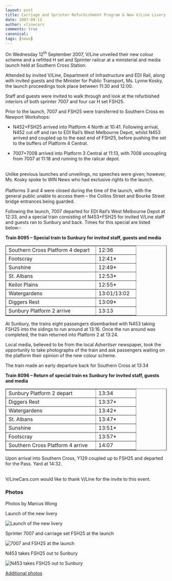 ```yaml
---
layout: post
title: Carriage and Sprinter Refurbishment Program & New V/Line Livery - Ministerial & Media Launch
date: 2007-09-12
author: vlinecars
comments: true
canonical: 
tags: [news]
---
```


<p>On Wednesday 12<sup>th</sup> September 2007, V/Line unveiled their new colour scheme and a refitted H set and Sprinter railcar at a ministerial and media launch held at Southern Cross Station.</p>
<p>Attended by invited V/Line, Department of Infrastructure and EDI Rail, along with invited guests and the Minister for Public Transport, Ms. Lynne Kosky, the launch proceedings took place between 11:30 and 12:00.</p>
<p>Staff and guests were invited to walk through and look at the refurbished interiors of both sprinter 7007 and four car H set FSH25.</p>
<p>Prior to the launch, 7007 and FSH25 were transferred to Southern Cross ex Newport Workshops:</p>
<ul>
<li>
<p>N452+FSH25 arrived into Platform 4 North at 10:41. Following arrival, N452 cut off and ran to EDI Rail&rsquo;s West Melbourne Depot, whilst N453 arrived and coupled up to the east end of FSH25, before pushing the set to the buffers of Platform 4 Central.</p>
</li>
<li>
<p>7007+7008 arrived into Platform 3 Central at 11:13, with 7008 uncoupling from 7007 at 11:18 and running to the railcar depot.</p>
</li>
</ul>
<p><br /> Unlike previous launches and unveilings, no speeches were given; however, Ms. Kosky spoke to WIN News who had exclusive rights to the launch.<br /><br /> Platforms 3 and 4 were closed during the time of the launch, with the general public unable to access them &ndash; the Collins Street and Bourke Street bridge entrances being guarded.</p>
<p>Following the launch, 7007 departed for EDI Rail&rsquo;s West Melbourne Depot at 12:33, and a special train consisting of N453+FSH25 for invited V/Line staff and guests ran to Sunbury and back. Times for this special are listed below:-</p>
<p><strong>Train 8095 &ndash; Special train to Sunbury for invited staff, guests and media</strong></p>
<table border="1" width="383">
<tbody>
<tr>
<td width="264">Southern Cross Platform 4 depart</td>
<td width="109">12:36</td>
</tr>
<tr>
<td width="264">Footscray</td>
<td width="109">12:41*</td>
</tr>
<tr>
<td width="264">Sunshine</td>
<td width="109">12:49*</td>
</tr>
<tr>
<td width="264">St. Albans</td>
<td width="109">12:53*</td>
</tr>
<tr>
<td width="264">Keilor Plains</td>
<td width="109">12:55*</td>
</tr>
<tr>
<td width="264">Watergardens</td>
<td width="109">13:01/13:02</td>
</tr>
<tr>
<td width="264">Diggers Rest</td>
<td width="109">13:09*</td>
</tr>
<tr>
<td width="264">Sunbury Platform 2 arrive</td>
<td width="109">13:13</td>
</tr>
</tbody>
</table>
<p>At Sunbury, the trains eight passengers disembarked with N453 taking FSH25 into the sidings to run around at 13:16. Once the run around was completed, the train returned into Platform 2 at 13:24.</p>
<p>Local media, believed to be from the local <em>Advertiser </em> newspaper, took the opportunity to take photographs of the train and ask passengers waiting on the platform their opinion of the new colour scheme.</p>
<p>The train made an early departure back for Southern Cross at 13:34</p>
<p><strong>Train 8096 &ndash; Return of special train ex Sunbury for invited staff, guests and media</strong></p>
<table border="1" width="383">
<tbody>
<tr>
<td width="264">Sunbury Platform 2 depart</td>
<td width="109">13:34</td>
</tr>
<tr>
<td width="264">Diggers Rest</td>
<td width="109">13:37*</td>
</tr>
<tr>
<td width="264">Watergardens</td>
<td width="109">13:42*</td>
</tr>
<tr>
<td width="264">St. Albans</td>
<td width="109">13:47*</td>
</tr>
<tr>
<td width="264">Sunshine</td>
<td width="109">13:51*</td>
</tr>
<tr>
<td width="264">Footscray</td>
<td width="109">13:57*</td>
</tr>
<tr>
<td width="264">Southern Cross Platform 4 arrive</td>
<td width="109">14:07</td>
</tr>
</tbody>
</table>
<p>Upon arrival into Southern Cross, Y129 coupled up to FSH25 and departed for the Pass. Yard at 14:32.</p>
<p><br /> V/LineCars.com would like to thank V/Line for the invite to this event.</p>

### Photos

Photos by Marcus Wong

Launch of the new livery

<img src="http://railgallery.wongm.com/cache/vline-new-mk3-livery/D318_1844_595.jpg?cached=1491645526" alt="Launch of the new livery" />

Sprinter 7007 and carriage set FSH25 at the launch

<img src="http://railgallery.wongm.com/cache/vline-new-mk3-livery/D318_1857_595.jpg?cached=1491645531" alt="7007 and FSH25 at the launch" />

N453 takes FSH25 out to Sunbury

<img src="http://railgallery.wongm.com/cache/vline-new-mk3-livery/D319_1988_595.jpg?cached=1491645531" alt="N453 takes FSH25 out to Sunbury" />

[Additional photos](https://railgallery.wongm.com/page/archive/2007-09-12/)